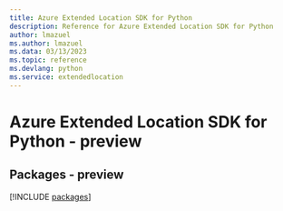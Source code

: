 ```yaml
---
title: Azure Extended Location SDK for Python
description: Reference for Azure Extended Location SDK for Python
author: lmazuel
ms.author: lmazuel
ms.data: 03/13/2023
ms.topic: reference
ms.devlang: python
ms.service: extendedlocation
---
```

# Azure Extended Location SDK for Python - preview
## Packages - preview
[!INCLUDE [packages](extended-location-index.md)]